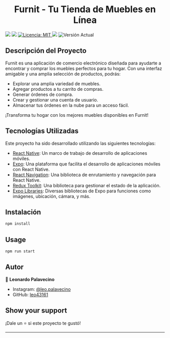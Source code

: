 <h1 align="center">Furnit - Tu Tienda de Muebles en Línea</h1>
<p>
  <img src="https://img.shields.io/badge/npm-%3E%3D9.8.1-blue.svg" />
  <img src="https://img.shields.io/badge/node-%3E%3D18.16.0-blue.svg" />
  <a href="#" target="_blank">
    <img alt="Licencia: MIT" src="https://img.shields.io/badge/Licencia-MIT-yellow.svg" />
  </a>
  <img src="https://img.shields.io/badge/Estado-En%20Desarrollo-orange.svg" />
  <img alt="Versión Actual" src="https://img.shields.io/badge/Versión-1.0.0-green.svg">
</p>

## Descripción del Proyecto

Furnit es una aplicación de comercio electrónico diseñada para ayudarte a encontrar y comprar los muebles perfectos para tu hogar. Con una interfaz amigable y una amplia selección de productos, podrás:

- Explorar una amplia variedad de muebles.
- Agregar productos a tu carrito de compras.
- Generar órdenes de compra.
- Crear y gestionar una cuenta de usuario.
- Almacenar tus órdenes en la nube para un acceso fácil.

¡Transforma tu hogar con los mejores muebles disponibles en Furnit!

## Tecnologías Utilizadas

Este proyecto ha sido desarrollado utilizando las siguientes tecnologías:

- [React Native](https://reactnative.dev/): Un marco de trabajo de desarrollo de aplicaciones móviles.
- [Expo](https://expo.dev/): Una plataforma que facilita el desarrollo de aplicaciones móviles con React Native.
- [React Navigation](https://reactnavigation.org/): Una biblioteca de enrutamiento y navegación para React Native.
- [Redux Toolkit](https://redux-toolkit.js.org/): Una biblioteca para gestionar el estado de la aplicación.
- [Expo Libraries](https://docs.expo.dev/): Diversas bibliotecas de Expo para funciones como imágenes, ubicación, cámara, y más.

## Instalación

```sh
npm install
```

## Usage

```sh
npm run start
```

## Autor

👤 **Leonardo Palavecino**

- Instagram: [@leo.palavecino](https://www.instagram.com/leo.palavecino/)
- GitHub: [leo43161](https://github.com/leo43161)

## Show your support

¡Dale un ⭐️ si este proyecto te gustó!

***